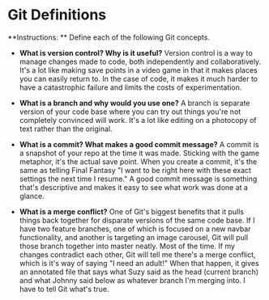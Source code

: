 # Git Definitions

**Instructions: ** Define each of the following Git concepts.

* **What is version control?  Why is it useful?**
Version control is a way to manage changes made to code, both independently and collaboratively. It's a lot like making save points in a video game in that it makes places you can easily return to. In the case of code, it makes it much harder to have a catastrophic failure and limits the costs of experimentation.

* **What is a branch and why would you use one?**
A branch is separate version of your code base where you can try out things you're not completely convinced will work. It's a lot like editing on a photocopy of text rather than the original.

* **What is a commit? What makes a good commit message?**
A commit is a snapshot of your repo at the time it was made. Sticking with the game metaphor, it's the actual save point. When you create a commit, it's the same as telling Final Fantasy "I want to be right here with these exact settings the next time I resume." A good commit message is something that's descriptive and makes it easy to see what work was done at a glance.

* **What is a merge conflict?**
One of Git's biggest benefits that it pulls things back together for disparate versions of the same code base. If I have two feature branches, one of which is focused on a new navbar functionality, and another is targeting an image carousel, Git will pull those branch together into master neatly. Most of the time. If my changes contradict each other, Git will tell me there's a merge conflict, which is it's way of saying "I need an adult!" When that happen, it gives an annotated file that says what Suzy said as the head (current branch) and what Johnny said below as whatever branch I'm merging into. I have to tell Git what's true.